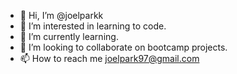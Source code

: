 - 👋 Hi, I’m @joelparkk
- 👀 I’m interested in learning to code.
- 🌱 I’m currently learning.
- 💞️ I’m looking to collaborate on bootcamp projects.
- 📫 How to reach me joelpark97@gmail.com
